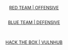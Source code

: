 

<center><a href="{{ site.baseurl }}/redteam">RED TEAM | OFFENSIVE</a><br><br>

<a href="{{ site.baseurl }}/blueteam">BLUE TEAM | DEFENSIVE</a><br><br><br>

<a href="{{ site.baseurl }}/">HACK THE BOX | VULNHUB</a><br>

</center>
